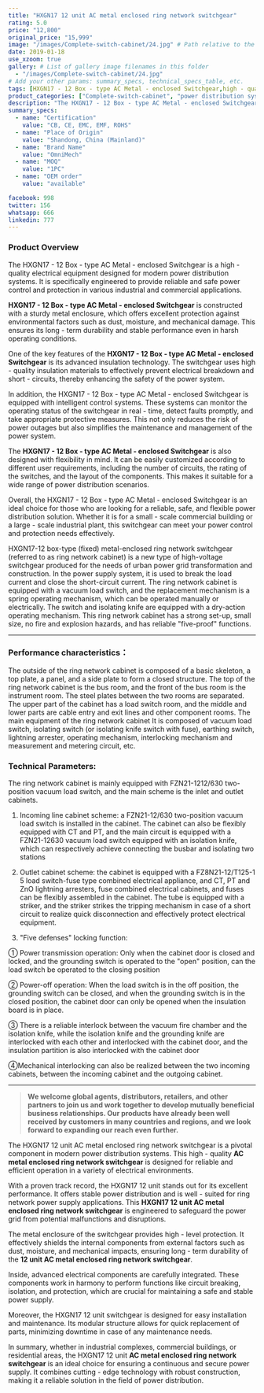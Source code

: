 ```yaml
---
title: "HXGN17 12 unit AC metal enclosed ring network switchgear"
rating: 5.0
price: "12,800"
original_price: "15,999"
image: "/images/Complete-switch-cabinet/24.jpg" # Path relative to the 'static' folder or use Hugo Pipes
date: 2019-01-18
use_xzoom: true
gallery: # List of gallery image filenames in this folder
  - "/images/Complete-switch-cabinet/24.jpg"
# Add your other params: summary_specs, technical_specs_table, etc.
tags: [HXGN17 - 12 Box - type AC Metal - enclosed Switchgear,high - quality electrical equipment,modern power distribution systems,reliable power control,safe power protection,sturdy metal enclosure,advanced insulation technology,intelligent control systems,flexible power distribution solution]
product_categories: ["Complete-switch-cabinet", "power distribution system"]
description: "The HXGN17 - 12 Box - type AC Metal - enclosed Switchgear is a high - quality electrical equipment designed for modern power distribution systems. It is specifically engineered to provide reliable and safe power control and protection in various industrial and commercial applications."
summary_specs:
  - name: "Certification"
    value: "CB, CE, EMC, EMF, ROHS"
  - name: "Place of Origin"
    value: "Shandong, China (Mainland)"
  - name: "Brand Name"
    value: "OmniMech"
  - name: "MOQ"
    value: "1PC"
  - name: "OEM order"
    value: "available"

facebook: 998
twitter: 156
whatsapp: 666
linkedin: 777    
---
```



### Product Overview

The HXGN17 - 12 Box - type AC Metal - enclosed Switchgear is a high - quality electrical equipment designed for modern power distribution systems. It is specifically engineered to provide reliable and safe power control and protection in various industrial and commercial applications.

**HXGN17 - 12 Box - type AC Metal - enclosed Switchgear** is constructed with a sturdy metal enclosure, which offers excellent protection against environmental factors such as dust, moisture, and mechanical damage. This ensures its long - term durability and stable performance even in harsh operating conditions.

One of the key features of the **HXGN17 - 12 Box - type AC Metal - enclosed Switchgear** is its advanced insulation technology. The switchgear uses high - quality insulation materials to effectively prevent electrical breakdown and short - circuits, thereby enhancing the safety of the power system.

In addition, the HXGN17 - 12 Box - type AC Metal - enclosed Switchgear is equipped with intelligent control systems. These systems can monitor the operating status of the switchgear in real - time, detect faults promptly, and take appropriate protective measures. This not only reduces the risk of power outages but also simplifies the maintenance and management of the power system.

The **HXGN17 - 12 Box - type AC Metal - enclosed Switchgear** is also designed with flexibility in mind. It can be easily customized according to different user requirements, including the number of circuits, the rating of the switches, and the layout of the components. This makes it suitable for a wide range of power distribution scenarios.

Overall, the HXGN17 - 12 Box - type AC Metal - enclosed Switchgear is an ideal choice for those who are looking for a reliable, safe, and flexible power distribution solution. Whether it is for a small - scale commercial building or a large - scale industrial plant, this switchgear can meet your power control and protection needs effectively. 

HXGN17-12 box-type (fixed) metal-enclosed ring network switchgear (referred to as ring network cabinet) is a new type of high-voltage switchgear produced for the needs of urban power grid transformation and construction. In the power supply system, it is used to break the load current and close the short-circuit current. The ring network cabinet is equipped with a vacuum load switch, and the replacement mechanism is a spring operating mechanism, which can be operated manually or electrically. The switch and isolating knife are equipped with a dry-action operating mechanism. This ring network cabinet has a strong set-up, small size, no fire and explosion hazards, and has reliable "five-proof" functions.

* * *

### Performance characteristics：

The outside of the ring network cabinet is composed of a basic skeleton, a top plate, a panel, and a side plate to form a closed structure. The top of the ring network cabinet is the bus room, and the front of the bus room is the instrument room. The steel plates between the two rooms are separated. The upper part of the cabinet has a load switch room, and the middle and lower parts are cable entry and exit lines and other component rooms. The main equipment of the ring network cabinet It is composed of vacuum load switch, isolating switch (or isolating knife switch with fuse), earthing switch, lightning arrester, operating mechanism, interlocking mechanism and measurement and metering circuit, etc.


### Technical Parameters:

The ring network cabinet is mainly equipped with FZN21-1212/630 two-position vacuum load switch, and the main scheme is the inlet and outlet cabinets.

1. Incoming line cabinet scheme: a FZN21-12/630 two-position vacuum load switch is installed in the cabinet. The cabinet can also be flexibly equipped with CT and PT, and the main circuit is equipped with a FZN21-12630 vacuum load switch equipped with an isolation knife, which can respectively achieve connecting the busbar and isolating two stations

2. Outlet cabinet scheme: the cabinet is equipped with a FZ8N21-12/T125-1 5 load switch-fuse type combined electrical appliance, and CT, PT and ZnO lightning arresters, fuse combined electrical cabinets, and fuses can be flexibly assembled in the cabinet. The tube is equipped with a striker, and the striker strikes the tripping mechanism in case of a short circuit to realize quick disconnection and effectively protect electrical equipment.

3. "Five defenses" locking function:

① Power transmission operation: Only when the cabinet door is closed and locked, and the grounding switch is operated to the "open" position, can the load switch be operated to the closing position

② Power-off operation: When the load switch is in the off position, the grounding switch can be closed, and when the grounding switch is in the closed position, the cabinet door can only be opened when the insulation board is in place.

③ There is a reliable interlock between the vacuum fire chamber and the isolation knife, while the isolation knife and the grounding knife are interlocked with each other and interlocked with the cabinet door, and the insulation partition is also interlocked with the cabinet door

④Mechanical interlocking can also be realized between the two incoming cabinets, between the incoming cabinet and the outgoing cabinet.
* * *

> **We welcome global agents, distributors, retailers, and other partners to join us and work together to develop mutually beneficial business relationships. Our products have already been well received by customers in many countries and regions, and we look forward to expanding our reach even further.**

The HXGN17 12 unit AC metal enclosed ring network switchgear is a pivotal component in modern power distribution systems. This high - quality **AC metal enclosed ring network switchgear** is designed for reliable and efficient operation in a variety of electrical environments.

With a proven track record, the HXGN17 12 unit stands out for its excellent performance. It offers stable power distribution and is well - suited for ring network power supply applications. This **HXGN17 12 unit AC metal enclosed ring network switchgear** is engineered to safeguard the power grid from potential malfunctions and disruptions.

The metal enclosure of the switchgear provides high - level protection. It effectively shields the internal components from external factors such as dust, moisture, and mechanical impacts, ensuring long - term durability of the **12 unit AC metal enclosed ring network switchgear**.

Inside, advanced electrical components are carefully integrated. These components work in harmony to perform functions like circuit breaking, isolation, and protection, which are crucial for maintaining a safe and stable power supply.

Moreover, the HXGN17 12 unit switchgear is designed for easy installation and maintenance. Its modular structure allows for quick replacement of parts, minimizing downtime in case of any maintenance needs.

In summary, whether in industrial complexes, commercial buildings, or residential areas, the HXGN17 12 unit **AC metal enclosed ring network switchgear** is an ideal choice for ensuring a continuous and secure power supply. It combines cutting - edge technology with robust construction, making it a reliable solution in the field of power distribution. 
